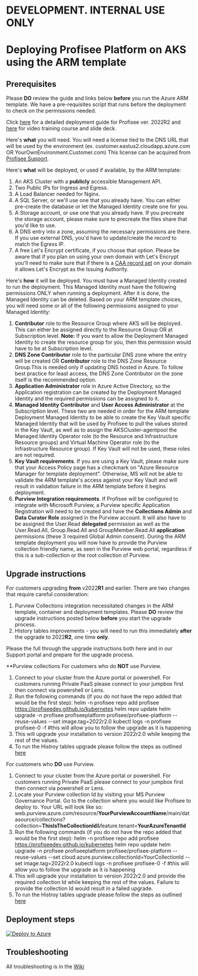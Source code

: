 # DEVELOPMENT.  INTERNAL USE ONLY
# Deploying Profisee Platform on AKS using the ARM template


## Prerequisites

Please **DO** review the guide and links below **before** you run the Azure ARM template. We have a pre-requisites script that runs before the deployment to check on the permissions needed.

Click [here](https://support.profisee.com/wikis/2022_r2_support/deploying_the_AKS_cluster_with_the_arm_template) for a detailed deployment guide for Profisee ver. 2022R2 and [here](https://support.profisee.com/lms/courseinfo?id=00u00000000002b00aM&mode=browsecourses) for video training course and slide deck.


Here's **what** you will need. You will need a license tied to the DNS URL that will be used by the environment (ex. customer.eastus2.cloudapp.azure.com OR YourOwnEnvironment.Customer.com) This license can be acquired from [Profisee Support](https://support.profisee.com/aspx/ProfiseeCustomerHome). 

Here's **what** will be deployed, or used if available, by the ARM template:
1. An AKS Cluster with a **publicly** accessible Management API.
2. Two Public IPs for Ingress and Egress.
3. A Load Balancer needed for Nginx.
4. A SQL Server, or we'll use one that you already have. You can either pre-create the database or let the Managed Identity create one for you.
5. A Storage account, or use one that you already have. If you precreate the storage account, please make sure to precreate the files share that you'd like to use.
6. A DNS entry into a zone, assuming the necessary permissions are there. If you use external DNS, you'd have to update/create the record to match the Egress IP.
7. A free Let's Encrypt certificate, if you choose that option. Please be aware that if you plan on using your own domain with Let's Encrypt you'll need to make sure that if there is a [CAA record set](https://letsencrypt.org/docs/caa/) on your domain it allows Let's Encrypt as the Issuing Authority.

Here's **how** it will be deployed. You must have a Managed Identity created to run the deployment. This Managed Identity must have the following permissions ONLY when running a deployment. After it is done, the Managed Identity can be deleted. Based on your ARM template choices, you will need some or all of the following permissions assigned to your Managed Identity:
1. **Contributor** role to the Resource Group where AKS will be deployed. This can either be assigned directly to the Resource Group OR at Subscription level. **Note:** If you want to allow the Deployment Managed Identity to create the resource group for you, then this permission would have to be at Subscription level. 
2. **DNS Zone Contributor** role to the particular DNS zone where the entry will be created OR **Contributor** role to the DNS Zone Resource Group.This is needed only if updating DNS hosted in Azure. To follow best practice for least access, the DNS Zone Contributor on the zone itself is the recommended option.
3. **Application Administrator** role in Azure Active Directory, so the Application registration can be created by the Deployment Managed Identity and the required permissions can be assigned to it.
4. **Managed Identity Contributor** and **User Access Administrator** at the Subscription level. These two are needed in order for the ARM template Deployment Managed Identity to be able to create the Key Vault specific Managed Identity that will be used by Profisee to pull the values stored in the Key Vault, as well as to assign the AKSCluster-agentpool the Managed Identity Operator role (to the Resource and Infrastructure Resource groups) and Virtual Machine Operator role (to the Infrastructure Resource group). If Key Vault will not be used, these roles are not required.
5. **Key Vault requirements**. If you are using a Key Vault, please make sure that your Access Policy page has a checkmark on "Azure Resource Manager for template deployment". Otherwise, MS will not be able to validate the ARM template's access against your Key Vault and will result in validation failure in the ARM template before it begins deployment.
6. **Purview Integration requirements**. If Profisee will be configured to integrate with Microsoft Purview, a Purview specific Application Registration will need to be created and have the **Collections Admin** and **Data Curator Role** assigned in the Purview account. It will also have to be assigned the User.Read **delegated** permission as well as the User.Read.All, Group.Read.All and GroupMember.Read.All **application** permissions (these 3 required Global Admin consent). During the ARM template deployment you will now have to provide the Purview collection friendly name, as seen in the Purview web portal, regardless if this is a sub-collection or the root collection of Purview. 


## Upgrade instructions

For customers upgrading **from** v2022**R1** and earlier. There are two changes that require careful consideration:
1. Purview Collections integration necessitated changes in the ARM template, container and deployment templates. Please **DO** review the upgrade instructions posted below **before** you start the upgrade process.
2. History tables improvements - you will need to run this immediately **after** the upgrade to 2022**R2**, one time **only**. 

Please the full through the upgrade instructions both here and in our Support portal and prepare for the upgrade process.

**Purview collections
For customers who do **NOT** use Purview.
1. Connect to your cluster from the Azure portal or powershell. For customers running Private PaaS please connect to your jumpbox first then connect via powershell or Lens.
2. Run the following commands (if you do not have the repo added that would be the first step):
    helm -n profisee repo add profisee https://profiseedev.github.io/kubernetes
    helm repo update
    helm upgrade -n profisee profiseeplatform profisee/profisee-platform --reuse-values --set image.tag=2022r2.0
    kubectl logs -n profisee profisee-0 -f #this will allow you to follow the upgrade as it is happening
3. This will upgrade your installation to version 2022r2.0 while keeping the rest of the values.
4. To run the Histroy tables upgrade please follow the steps as outlined [here](https://support.profisee.com/wikis/release_notes/upgrade_considerations_and_prerequisites)
    
For customers who **DO** use Purview.
1. Connect to your cluster from the Azure portal or powershell. For customers running Private PaaS please connect to your jumpbox first then connect via powershell or Lens.
2. Locate your Purview collection Id by visiting your MS Purview Governance Portal. Go to the collection where you would like Profisee to deploy to. Your URL will look like so: web.purview.azure.com/resource/**YourPurviewAccountName**/main/datasource/collections?collection=**ThisIsTheCollectionId**&feature.tenant=**YourAzureTenantId**
3. Run the following commands (if you do not have the repo added that would be the first step):
    helm -n profisee repo add profisee https://profiseedev.github.io/kubernetes
    helm repo update
    helm upgrade -n profisee profiseeplatform profisee/profisee-platform --reuse-values --set cloud.azure.purview.collectionId=YourCollectionId --set image.tag=2022r2.0
    kubectl logs -n profisee profisee-0 -f #this will allow you to follow the upgrade as it is happening
4. This will upgrade your installation to version 2022r2.0 and provide the required collection Id while keeping the rest of the values. Failure to provide the collection Id would result in a failed upgrade.
5. To run the Histroy tables upgrade please follow the steps as outlined [here](https://support.profisee.com/wikis/release_notes/upgrade_considerations_and_prerequisites)


## Deployment steps

[![Deploy to Azure](https://aka.ms/deploytoazurebutton)](https://portal.azure.com/#create/Microsoft.Template/uri/https%3A%2F%2Fraw.githubusercontent.com%2Fprofiseedev%2Fkubernetes%2Fmaster%2FAzure-ARM%2Fazuredeploy.json/createUIDefinitionUri/https%3A%2F%2Fraw.githubusercontent.com%2Fprofiseedev%2Fkubernetes%2Fmaster%2FAzure-ARM%2FcreateUIDefinition.json)

## Troubleshooting

All troubleshooting is in the [Wiki](https://github.com/profisee/kubernetes/wiki)

